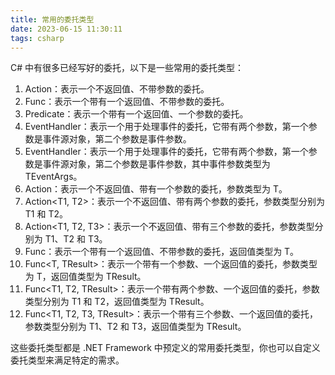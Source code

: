 ```yaml
---
title: 常用的委托类型
date: 2023-06-15 11:30:11
tags: csharp
---
```


C# 中有很多已经写好的委托，以下是一些常用的委托类型：

<!-- more -->

1. Action：表示一个不返回值、不带参数的委托。
2. Func：表示一个带有一个返回值、不带参数的委托。
3. Predicate：表示一个带有一个返回值、一个参数的委托。
4. EventHandler：表示一个用于处理事件的委托，它带有两个参数，第一个参数是事件源对象，第二个参数是事件参数。
5. EventHandler<TEventArgs>：表示一个用于处理事件的委托，它带有两个参数，第一个参数是事件源对象，第二个参数是事件参数，其中事件参数类型为 TEventArgs。
6. Action<T>：表示一个不返回值、带有一个参数的委托，参数类型为 T。
7. Action<T1, T2>：表示一个不返回值、带有两个参数的委托，参数类型分别为 T1 和 T2。
8. Action<T1, T2, T3>：表示一个不返回值、带有三个参数的委托，参数类型分别为 T1、T2 和 T3。
9. Func<T>：表示一个带有一个返回值、不带参数的委托，返回值类型为 T。
10. Func<T, TResult>：表示一个带有一个参数、一个返回值的委托，参数类型为 T，返回值类型为 TResult。
11. Func<T1, T2, TResult>：表示一个带有两个参数、一个返回值的委托，参数类型分别为 T1 和 T2，返回值类型为 TResult。
12. Func<T1, T2, T3, TResult>：表示一个带有三个参数、一个返回值的委托，参数类型分别为 T1、T2 和 T3，返回值类型为 TResult。

这些委托类型都是 .NET Framework 中预定义的常用委托类型，你也可以自定义委托类型来满足特定的需求。
